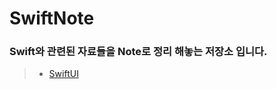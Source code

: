 # SwiftNote

### Swift와 관련된 자료들을 Note로 정리 해놓는 저장소 입니다.


> * [SwiftUI](https://github.com/YuGeonHui/SwiftNote/tree/main/SwiftUI)
